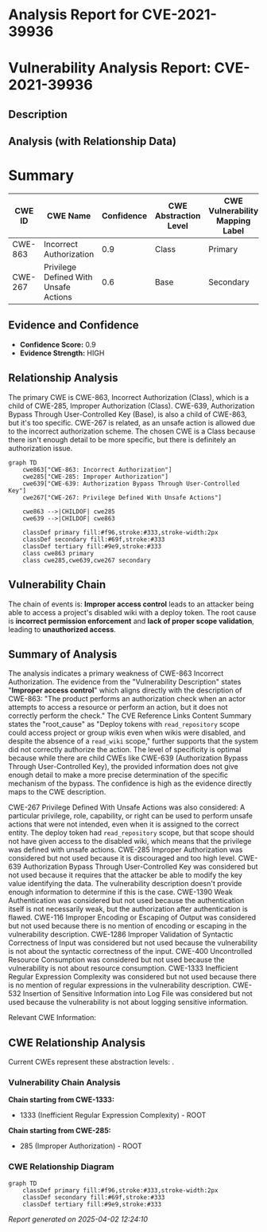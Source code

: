 # Analysis Report for CVE-2021-39936

# Vulnerability Analysis Report: CVE-2021-39936

## Description



## Analysis (with Relationship Data)

# Summary
| CWE ID | CWE Name | Confidence | CWE Abstraction Level | CWE Vulnerability Mapping Label | CWE-Vulnerability Mapping Notes |
|---|---|---|---|---|---|
| CWE-863 | Incorrect Authorization | 0.9 | Class | Primary | Allowed-with-Review |
| CWE-267 | Privilege Defined With Unsafe Actions | 0.6 | Base | Secondary | Allowed |

## Evidence and Confidence

*   **Confidence Score:** 0.9
*   **Evidence Strength:** HIGH

## Relationship Analysis
The primary CWE is CWE-863, Incorrect Authorization (Class), which is a child of CWE-285, Improper Authorization (Class). CWE-639, Authorization Bypass Through User-Controlled Key (Base), is also a child of CWE-863, but it's too specific. CWE-267 is related, as an unsafe action is allowed due to the incorrect authorization scheme. The chosen CWE is a Class because there isn't enough detail to be more specific, but there is definitely an authorization issue.

```mermaid
graph TD
    cwe863["CWE-863: Incorrect Authorization"]
    cwe285["CWE-285: Improper Authorization"]
    cwe639["CWE-639: Authorization Bypass Through User-Controlled Key"]
    cwe267["CWE-267: Privilege Defined With Unsafe Actions"]

    cwe863 -->|CHILDOF| cwe285
    cwe639 -->|CHILDOF| cwe863

    classDef primary fill:#f96,stroke:#333,stroke-width:2px
    classDef secondary fill:#69f,stroke:#333
    classDef tertiary fill:#9e9,stroke:#333
    class cwe863 primary
    class cwe285,cwe639,cwe267 secondary
```

## Vulnerability Chain
The chain of events is: **Improper access control** leads to an attacker being able to access a project's disabled wiki with a deploy token. The root cause is **incorrect permission enforcement** and **lack of proper scope validation**, leading to **unauthorized access**.

## Summary of Analysis
The analysis indicates a primary weakness of CWE-863 Incorrect Authorization. The evidence from the "Vulnerability Description" states "**Improper access control**" which aligns directly with the description of CWE-863: "The product performs an authorization check when an actor attempts to access a resource or perform an action, but it does not correctly perform the check." The CVE Reference Links Content Summary states the "root_cause" as "Deploy tokens with `read_repository` scope could access project or group wikis even when wikis were disabled, and despite the absence of a `read_wiki` scope," further supports that the system did not correctly authorize the action. The level of specificity is optimal because while there are child CWEs like CWE-639 (Authorization Bypass Through User-Controlled Key), the provided information does not give enough detail to make a more precise determination of the specific mechanism of the bypass. The confidence is high as the evidence directly maps to the CWE description.

CWE-267 Privilege Defined With Unsafe Actions was also considered: A particular privilege, role, capability, or right can be used to perform unsafe actions that were not intended, even when it is assigned to the correct entity. The deploy token had `read_repository` scope, but that scope should not have given access to the disabled wiki, which means that the privilege was defined with unsafe actions.
CWE-285 Improper Authorization was considered but not used because it is discouraged and too high level.
CWE-639 Authorization Bypass Through User-Controlled Key was considered but not used because it requires that the attacker be able to modify the key value identifying the data. The vulnerability description doesn't provide enough information to determine if this is the case.
CWE-1390 Weak Authentication was considered but not used because the authentication itself is not necessarily weak, but the authorization after authentication is flawed.
CWE-116 Improper Encoding or Escaping of Output was considered but not used because there is no mention of encoding or escaping in the vulnerability description.
CWE-1286 Improper Validation of Syntactic Correctness of Input was considered but not used because the vulnerability is not about the syntactic correctness of the input.
CWE-400 Uncontrolled Resource Consumption was considered but not used because the vulnerability is not about resource consumption.
CWE-1333 Inefficient Regular Expression Complexity was considered but not used because there is no mention of regular expressions in the vulnerability description.
CWE-532 Insertion of Sensitive Information into Log File was considered but not used because the vulnerability is not about logging sensitive information.

Relevant CWE Information:


## CWE Relationship Analysis

Current CWEs represent these abstraction levels: .


### Vulnerability Chain Analysis

**Chain starting from CWE-1333:**
- 1333 (Inefficient Regular Expression Complexity) - ROOT


**Chain starting from CWE-285:**
- 285 (Improper Authorization) - ROOT



### CWE Relationship Diagram

```mermaid
graph TD
    classDef primary fill:#f96,stroke:#333,stroke-width:2px
    classDef secondary fill:#69f,stroke:#333
    classDef tertiary fill:#9e9,stroke:#333
```



*Report generated on 2025-04-02 12:24:10*
